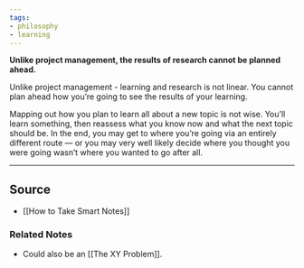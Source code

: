 ```yaml
---
tags:
- philosophy
- learning
---
```

**Unlike project management, the results of research cannot be planned ahead.**

Unlike project management - learning and research is not linear. You cannot plan ahead how you’re going to see the results of your learning. 

Mapping out how you plan to learn all about a new topic is not wise. You’ll learn something, then reassess what you know now and what the next topic should be. In the end, you may get to where you’re going via an entirely different route — or you may very well likely decide where you thought you were going wasn’t where you wanted to go after all.

---

## Source
- [[How to Take Smart Notes]]

### Related Notes
- Could also be an [[The XY Problem]].